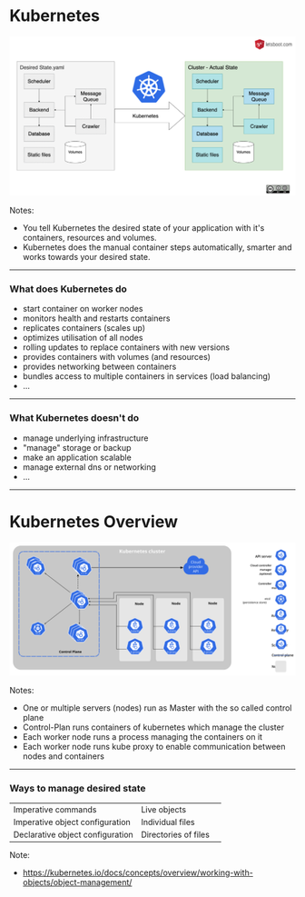 # Kubernetes

![Kubernetes Desired State](../assets/kubernetes-desired-state.png)
<!-- .element style="width:80%" -->

Notes:
* You tell Kubernetes the desired state of your application with it's containers, resources and volumes.
* Kubernetes does the manual container steps automatically, smarter and works towards your desired state. 

----

### What does Kubernetes do

* start container on worker nodes
* monitors health and restarts containers
* replicates containers (scales up)
* optimizes utilisation of all nodes
* rolling updates to replace containers with new versions
* provides containers with volumes (and resources)
* provides networking between containers
* bundles access to multiple containers in services (load balancing)
* ...


----

### What Kubernetes doesn't do

* manage underlying infrastructure
* "manage" storage or backup
* make an application scalable
* manage external dns or networking
* ...

----

# Kubernetes Overview

![Kubernetes Components](../assets/components-of-kubernetes.svg)
<!-- .element style="width:80%" -->

Notes:
* One or multiple servers (nodes) run as Master with the so called control plane
* Control-Plan runs containers of kubernetes which manage the cluster
* Each worker node runs a process managing the containers on it 
* Each worker node runs kube proxy to enable communication between nodes and containers

----

### Ways to manage desired state

| | | |
|---|---|---|
| Imperative commands | Live objects |
| Imperative object configuration | Individual files |
| Declarative object configuration | Directories of files |

Note:
* https://kubernetes.io/docs/concepts/overview/working-with-objects/object-management/